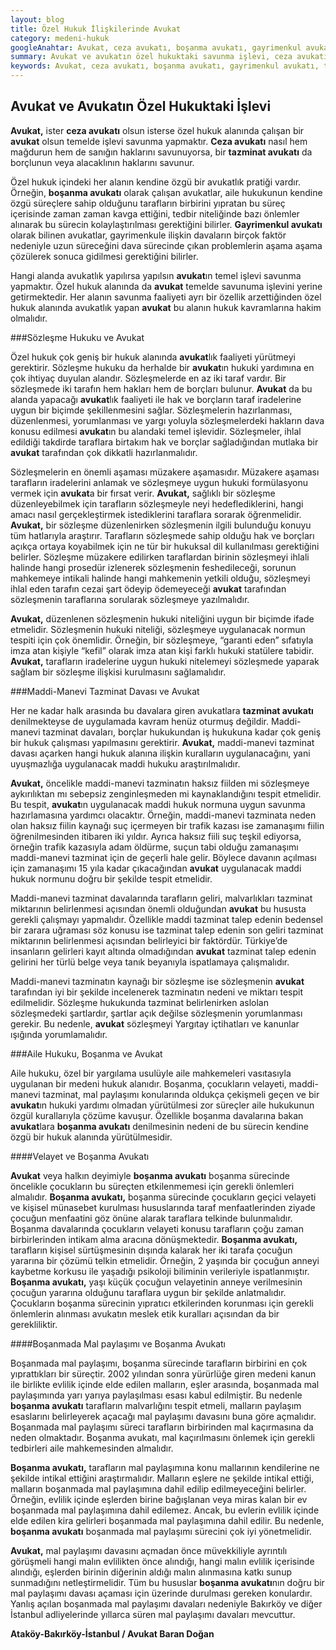 ```yaml
---
layout: blog
title: Özel Hukuk İlişkilerinde Avukat
category: medeni-hukuk
googleAnahtar: Avukat, ceza avukatı, boşanma avukatı, gayrimenkul avukatı, tazminat avukatı, ağır ceza avukatı, bakırköy avukat, istanbul avukat, boşanmada mal paylaşımı
summary: Avukat ve avukatın özel hukuktaki savunma işlevi, ceza avukatı ile özel hukuk alanında avukatlık yapan avukatların aynı savunma işlevini yerine getirdiği, halk arasında tazminat avukatı, gayrımenkul avukatı, boşanma avukatı olarak nitelenen avukatların kendine özgü özellikler arzeden savunma faaliyeti, boşanma avukatının boşanmada mal paylaşımı, tazminat avukatının maddi-manevi tazminat davası açarken nasıl bir araştırma faaliyeti içine girdiği anlaşılır bir dille izah edilmeye çalışılmıştır.
keywords: Avukat, ceza avukatı, boşanma avukatı, gayrimenkul avukatı, tazminat avukatı, ağır ceza avukatı, bakırköy avukat, istanbul avukat, ataköy avukat, boşanmada mal paylaşımı 
---
```

## Avukat ve Avukatın  Özel Hukuktaki İşlevi

**Avukat,** ister **ceza avukatı** olsun isterse özel hukuk alanında çalışan bir **avukat** olsun temelde işlevi savunma yapmaktır. **Ceza avukatı** nasıl hem mağdurun hem de sanığın haklarını savunuyorsa, bir **tazminat avukatı** da borçlunun veya alacaklının haklarını savunur. 

Özel hukuk içindeki her alanın kendine özgü bir avukatlık pratiği vardır.  Örneğin, **boşanma avukatı** olarak çalışan avukatlar, aile hukukunun kendine özgü süreçlere sahip olduğunu tarafların birbirini yıpratan bu süreç içerisinde zaman zaman kavga ettiğini, tedbir niteliğinde bazı önlemler alınarak bu sürecin kolaylaştırılması gerektiğini bilirler. **Gayrimenkul avukatı** olarak bilinen avukatlar, gayrimenkule ilişkin davaların birçok faktör nedeniyle uzun süreceğini dava sürecinde çıkan problemlerin aşama aşama çözülerek sonuca gidilmesi gerektiğini bilirler. 

Hangi alanda avukatlık yapılırsa yapılsın **avukat**ın temel işlevi savunma yapmaktır. Özel hukuk alanında da **avukat** temelde savunuma işlevini yerine getirmektedir. Her alanın savunma faaliyeti ayrı bir özellik arzettiğinden özel hukuk alanında avukatlık yapan **avukat** bu alanın hukuk kavramlarına hakim olmalıdır.

###Sözleşme Hukuku ve Avukat

Özel hukuk çok geniş bir hukuk alanında **avukat**lık faaliyeti yürütmeyi gerektirir. Sözleşme hukuku da herhalde bir **avukat**ın hukuki yardımına en çok ihtiyaç duyulan alandır. Sözleşmelerde en az iki taraf vardır. Bir sözleşmede iki tarafın hem hakları hem de borçları bulunur. **Avukat** da  bu alanda yapacağı **avukat**lık faaliyeti ile hak ve borçların taraf iradelerine uygun bir biçimde şekillenmesini sağlar. Sözleşmelerin hazırlanması, düzenlenmesi, yorumlanması ve yargı yoluyla sözleşmelerdeki hakların dava konusu edilmesi **avukat**ın bu alandaki temel işlevidir. Sözleşmeler, ihlal edildiği takdirde taraflara birtakım hak ve borçlar sağladığından mutlaka bir **avukat** tarafından çok dikkatli hazırlanmalıdır.

Sözleşmelerin en önemli aşaması müzakere aşamasıdır. Müzakere aşaması tarafların iradelerini anlamak ve sözleşmeye uygun hukuki formülasyonu vermek için **avukat**a bir fırsat verir. **Avukat,** sağlıklı bir sözleşme düzenleyebilmek için tarafların sözleşmeyle neyi hedeflediklerini, hangi amacı nasıl gerçekleştirmek istediklerini taraflara sorarak öğrenmelidir. **Avukat,** bir sözleşme düzenlenirken sözleşmenin ilgili bulunduğu konuyu tüm hatlarıyla araştırır. Tarafların sözleşmede sahip olduğu hak ve borçları açıkça ortaya koyabilmek için ne tür bir hukuksal dil kullanılması gerektiğini belirler. Sözleşme müzakere edilirken taraflardan birinin sözleşmeyi ihlali halinde hangi prosedür izlenerek sözleşmenin feshedileceği, sorunun mahkemeye intikali halinde hangi mahkemenin yetkili olduğu, sözleşmeyi ihlal eden tarafın cezai şart ödeyip ödemeyeceği **avukat** tarafından sözleşmenin taraflarına sorularak sözleşmeye yazılmalıdır.

**Avukat,** düzenlenen sözleşmenin hukuki niteliğini uygun bir biçimde ifade etmelidir.  Sözleşmenin hukuki niteliği, sözleşmeye uygulanacak normun tespiti için çok önemlidir. Örneğin, bir sözleşmeye, “garanti eden” sıfatıyla imza atan kişiyle “kefil” olarak imza atan kişi farklı hukuki statülere tabidir. **Avukat,** tarafların iradelerine uygun hukuki nitelemeyi sözleşmede yaparak sağlam bir sözleşme ilişkisi kurulmasını sağlamalıdır.

###Maddi-Manevi Tazminat Davası ve Avukat

Her ne kadar halk arasında bu davalara giren avukatlara **tazminat avukatı** denilmekteyse de uygulamada kavram henüz oturmuş değildir. Maddi-manevi tazminat davaları, borçlar hukukundan iş hukukuna kadar çok geniş bir hukuk çalışması yapılmasını gerektirir. **Avukat,** maddi-manevi tazminat davası açarken hangi hukuk alanına ilişkin kuralların uygulanacağını, yani uyuşmazlığa uygulanacak maddi hukuku araştırılmalıdır. 

**Avukat,** öncelikle maddi-manevi tazminatın haksız fiilden mi sözleşmeye aykırılıktan mı sebepsiz zenginleşmeden mi kaynaklandığını tespit etmelidir. Bu tespit, **avukat**ın uygulanacak maddi hukuk normuna uygun savunma hazırlamasına yardımcı olacaktır. Örneğin, maddi-manevi tazminata neden olan haksız fiilin kaynağı suç içermeyen bir trafik kazası ise zamanaşımı fiilin öğrenilmesinden itibaren iki yıldır. Ayrıca haksız fiili suç teşkil ediyorsa, örneğin trafik kazasıyla adam öldürme, suçun tabi olduğu zamanaşımı maddi-manevi tazminat için de geçerli hale gelir. Böylece davanın açılması için zamanaşımı 15 yıla kadar çıkacağından **avukat** uygulanacak maddi hukuk normunu doğru bir şekilde tespit etmelidir.

Maddi-manevi tazminat davalarında tarafların geliri, malvarlıkları tazminat miktarının belirlenmesi açısından önemli olduğundan **avukat** bu hususta gerekli çalışmayı yapmalıdır. Özellikle maddi tazminat talep edenin bedensel bir zarara uğraması söz konusu ise tazminat talep edenin son geliri tazminat miktarının belirlenmesi açısından belirleyici bir faktördür. Türkiye’de insanların gelirleri kayıt altında olmadığından **avukat** tazminat talep edenin gelirini her türlü belge veya tanık beyanıyla ispatlamaya çalışmalıdır.

Maddi-manevi tazminatın kaynağı bir sözleşme ise sözleşmenin **avukat** tarafından iyi bir şekilde incelenerek tazminatın nedeni ve miktarı tespit edilmelidir. Sözleşme hukukunda tazminat belirlenirken aslolan sözleşmedeki şartlardır, şartlar açık değilse sözleşmenin yorumlanması gerekir. Bu nedenle, **avukat** sözleşmeyi Yargıtay içtihatları ve kanunlar ışığında yorumlamalıdır.

###Aile Hukuku, Boşanma ve Avukat

Aile hukuku, özel bir yargılama usulüyle aile mahkemeleri vasıtasıyla uygulanan bir medeni hukuk alanıdır. Boşanma, çocukların velayeti, maddi-manevi tazminat, mal paylaşımı konularında oldukça çekişmeli geçen ve bir **avukat**ın hukuki yardımı olmadan yürütülmesi zor süreçler aile hukukunun özgül kurallarıyla çözüme kavuşur. Özellikle boşanma davalarına bakan **avukat**lara **boşanma avukatı** denilmesinin nedeni de bu sürecin kendine özgü bir hukuk alanında yürütülmesidir. 

####Velayet ve Boşanma Avukatı

**Avukat** veya halkın deyimiyle **boşanma avukatı** boşanma sürecinde öncelikle çocukların bu süreçten etkilenmemesi için gerekli önlemleri almalıdır. **Boşanma avukatı,** boşanma sürecinde çocukların geçici velayeti ve kişisel münasebet kurulması hususlarında taraf menfaatlerinden ziyade çocuğun menfaatini göz önüne alarak taraflara telkinde bulunmalıdır.
Boşanma davalarında çocukların velayeti konusu tarafların çoğu zaman birbirlerinden intikam alma aracına dönüşmektedir. **Boşanma avukatı,** tarafların kişisel sürtüşmesinin dışında kalarak  her iki tarafa çocuğun yararına bir çözümü telkin etmelidir. Örneğin, 2 yaşında bir çocuğun anneyi kaybetme korkusu ile yaşadığı psikoloji biliminin verileriyle ispatlanmıştır. **Boşanma avukatı,** yaşı küçük çocuğun velayetinin anneye verilmesinin çocuğun yararına olduğunu taraflara uygun bir şekilde anlatmalıdır. Çocukların boşanma sürecinin yıpratıcı etkilerinden korunması için gerekli önlemlerin alınması avukatın meslek etik kuralları açısından da bir gerekliliktir.

####Boşanmada Mal paylaşımı ve Boşanma Avukatı

Boşanmada mal paylaşımı, boşanma sürecinde tarafların birbirini en çok yıprattıkları bir süreçtir. 2002 yılından sonra yürürlüğe giren medeni kanun ile birlikte evlilik içinde elde edilen malların, eşler arasında, boşanmada mal paylaşımında yarı yarıya paylaşılması esası kabul edilmiştir. Bu nedenle **boşanma avukatı** tarafların malvarlığını tespit etmeli, malların paylaşım esaslarını belirleyerek açacağı mal paylaşımı davasını buna göre açmalıdır. Boşanmada mal paylaşımı süreci tarafların birbirinden mal kaçırmasına da neden olmaktadır. Boşanma avukatı, mal kaçırılmasını önlemek için gerekli tedbirleri aile mahkemesinden almalıdır.

**Boşanma avukatı,** tarafların mal paylaşımına konu mallarının kendilerine ne şekilde intikal ettiğini araştırmalıdır. Malların eşlere ne şekilde intikal ettiği, malların boşanmada mal paylaşımına dahil edilip edilmeyeceğini belirler. Örneğin, evlilik içinde eşlerden birine bağışlanan veya miras kalan bir ev boşanmada mal paylaşımına dahil edilemez. Ancak, bu evlerin evlilik içinde elde edilen kira gelirleri boşanmada mal paylaşımına dahil edilir. Bu nedenle, **boşanma avukatı** boşanmada mal paylaşımı sürecini çok iyi yönetmelidir.

**Avukat,** mal paylaşımı davasını açmadan önce müvekkiliyle ayrıntılı görüşmeli hangi malın evlilikten önce alındığı, hangi malın evlilik içerisinde alındığı, eşlerden birinin diğerinin aldığı malın alınmasına katkı sunup sunmadığını netleştirmelidir. Tüm bu hususlar **boşanma avukatı**nın doğru bir mal paylaşımı davası açaması için üzerinde durulması gereken konulardır. Yanlış açılan boşanmada mal paylaşımı davaları nedeniyle Bakırköy ve diğer İstanbul adliyelerinde yıllarca süren mal paylaşımı davaları mevcuttur.


**Ataköy-Bakırköy-İstanbul / Avukat Baran Doğan**





